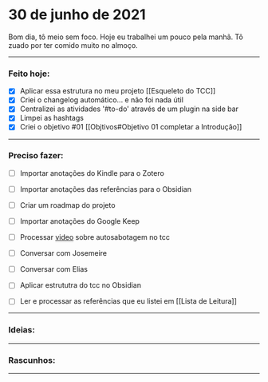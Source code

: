 # 30 de junho de 2021
Bom dia, tô meio sem foco. Hoje eu trabalhei um pouco pela manhã. Tô zuado por ter comido muito no almoço.

----

### Feito hoje:
- [x] Aplicar essa estrutura no meu projeto [[Esqueleto do TCC]]
- [x] Criei o changelog automático... e não foi nada útil
- [x] Centralizei as atividades '#to-do' através de um plugin na side bar
- [x] Limpei as hashtags
- [x]  Criei o objetivo #01 [[Objtivos#Objetivo 01 completar a Introdução]]

---

### Preciso fazer:
- [ ] Importar anotações do Kindle para o Zotero
- [ ] Importar anotações das referências para o Obsidian
- [ ] Criar um roadmap do projeto
- [ ] Importar anotações do Google Keep
- [ ] Processar [video](https://youtu.be/7kiP_Ruofu8) sobre autosabotagem no tcc
- [ ] Conversar com Josemeire
- [ ] Conversar com Elias
- [ ] Aplicar estrututra do tcc no Obsidian

- [ ] Ler e processar as referências que eu listei em [[Lista de Leitura]]

---

### Ideias:


---

### Rascunhos:


---